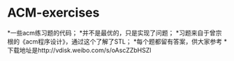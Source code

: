 # ACM-exercises
*一些acm练习题的代码；
*并不是最优的，只是实现了问题；
*习题来自于曾宗根的《acm程序设计》，通过这个了解了STL；
*每个题都留有答案，供大家参考
*下载地址是http://vdisk.weibo.com/s/oAscZZbHSZl
